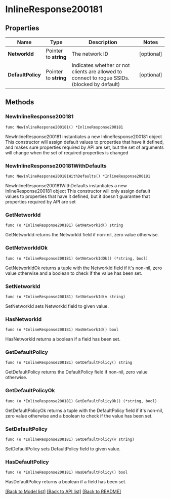 # InlineResponse200181

## Properties

Name | Type | Description | Notes
------------ | ------------- | ------------- | -------------
**NetworkId** | Pointer to **string** | The network ID | [optional] 
**DefaultPolicy** | Pointer to **string** | Indicates whether or not clients are allowed to       connect to rogue SSIDs. (blocked by default) | [optional] 

## Methods

### NewInlineResponse200181

`func NewInlineResponse200181() *InlineResponse200181`

NewInlineResponse200181 instantiates a new InlineResponse200181 object
This constructor will assign default values to properties that have it defined,
and makes sure properties required by API are set, but the set of arguments
will change when the set of required properties is changed

### NewInlineResponse200181WithDefaults

`func NewInlineResponse200181WithDefaults() *InlineResponse200181`

NewInlineResponse200181WithDefaults instantiates a new InlineResponse200181 object
This constructor will only assign default values to properties that have it defined,
but it doesn't guarantee that properties required by API are set

### GetNetworkId

`func (o *InlineResponse200181) GetNetworkId() string`

GetNetworkId returns the NetworkId field if non-nil, zero value otherwise.

### GetNetworkIdOk

`func (o *InlineResponse200181) GetNetworkIdOk() (*string, bool)`

GetNetworkIdOk returns a tuple with the NetworkId field if it's non-nil, zero value otherwise
and a boolean to check if the value has been set.

### SetNetworkId

`func (o *InlineResponse200181) SetNetworkId(v string)`

SetNetworkId sets NetworkId field to given value.

### HasNetworkId

`func (o *InlineResponse200181) HasNetworkId() bool`

HasNetworkId returns a boolean if a field has been set.

### GetDefaultPolicy

`func (o *InlineResponse200181) GetDefaultPolicy() string`

GetDefaultPolicy returns the DefaultPolicy field if non-nil, zero value otherwise.

### GetDefaultPolicyOk

`func (o *InlineResponse200181) GetDefaultPolicyOk() (*string, bool)`

GetDefaultPolicyOk returns a tuple with the DefaultPolicy field if it's non-nil, zero value otherwise
and a boolean to check if the value has been set.

### SetDefaultPolicy

`func (o *InlineResponse200181) SetDefaultPolicy(v string)`

SetDefaultPolicy sets DefaultPolicy field to given value.

### HasDefaultPolicy

`func (o *InlineResponse200181) HasDefaultPolicy() bool`

HasDefaultPolicy returns a boolean if a field has been set.


[[Back to Model list]](../README.md#documentation-for-models) [[Back to API list]](../README.md#documentation-for-api-endpoints) [[Back to README]](../README.md)


